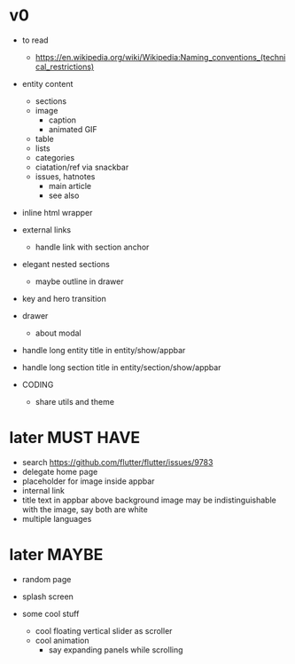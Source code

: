 # v0

- to read
  - https://en.wikipedia.org/wiki/Wikipedia:Naming_conventions_(technical_restrictions)

- entity content
  - sections
  - image
    - caption
    - animated GIF
  - table
  - lists
  - categories
  - ciatation/ref via snackbar
  - issues, hatnotes
    - main article
    - see also

- inline html wrapper

- external links
  - handle link with section anchor

- elegant nested sections
  - maybe outline in drawer

- key and hero transition

- drawer
  - about modal

- handle long entity title in entity/show/appbar
- handle long section title in entity/section/show/appbar

- CODING
  - share utils and theme

# later MUST HAVE

- search https://github.com/flutter/flutter/issues/9783
- delegate home page
- placeholder for image inside appbar
- internal link
- title text in appbar above background image may be indistinguishable with the image, say both are white
- multiple languages

# later MAYBE

- random page
- splash screen

- some cool stuff
  - cool floating vertical slider as scroller
  - cool animation
    - say expanding panels while scrolling
